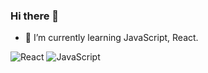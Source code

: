 ### Hi there 👋

- 🌱 I’m currently learning JavaScript, React.

![React](https://img.shields.io/badge/-React-553344?style=flat-square&logo=React)
![JavaScript](https://img.shields.io/badge/-JavaScript-553344?style=flat-square&logo=JavaScript)

<!--
**chesterchenn/chesterchenn** is a ✨ _special_ ✨ repository because its `README.md` (this file) appears on your GitHub profile.

Here are some ideas to get you started:

- 🔭 I’m currently working on ...
- 🌱 I’m currently learning ...
- 👯 I’m looking to collaborate on ...
- 🤔 I’m looking for help with ...
- 💬 Ask me about ...
- 📫 How to reach me: ...
- 😄 Pronouns: ...
- ⚡ Fun fact: ...
-->
